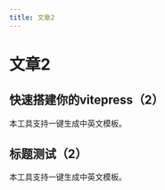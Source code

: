 ```yaml
---
title: 文章2
---
```


# 文章2

## 快速搭建你的vitepress（2）
本工具支持一键生成中英文模板。

## 标题测试（2）
本工具支持一键生成中英文模板。
